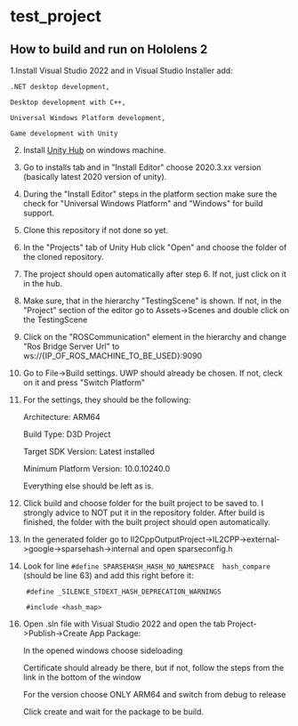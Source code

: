 # test_project

## How to build and run on Hololens 2
1.Install Visual Studio 2022 and in Visual Studio Installer add:
    
    .NET desktop development,
        
    Desktop development with C++,
        
    Universal Windows Platform development,
    
    Game development with Unity
    
2. Install [Unity Hub](https://unity.com/download) on windows machine.
3. Go to installs tab and in "Install Editor" choose 2020.3.xx version (basically latest 2020 version of unity).
4. During the "Install Editor" steps in the platform section make sure the check for "Universal Windows Platform" and "Windows" for build support.
5. Clone this repository if not done so yet.
6. In the "Projects" tab of Unity Hub click "Open" and choose the folder of the cloned repository. 
7. The project should open automatically after step 6. If not, just click on it in the hub.
8. Make sure, that in the hierarchy "TestingScene" is shown. If not, in the "Project" section of the editor go to Assets->Scenes and double click on the TestingScene
9. Click on the "ROSCommunication" element in the hierarchy and change "Ros Bridge Server Url" to ws://{IP_OF_ROS_MACHINE_TO_BE_USED}:9090
10. Go to File->Build settings. UWP should already be chosen. If not, cleck on it and press "Switch Platform"
11. For the settings, they should be the following:    

    Architecture: ARM64

    Build Type: D3D Project

    Target SDK Version: Latest installed

    Minimum Platform Version: 10.0.10240.0

    Everything else should be left as is.

12. Click build and choose folder for the built project to be saved to. I strongly advice to NOT put it in the repository folder. After build is finished, the folder with the built project should open automatically.
13. In the generated folder go to Il2CppOutputProject->IL2CPP->external->google->sparsehash->internal and open sparseconfig.h
14. Look for line ```#define SPARSEHASH_HASH_NO_NAMESPACE  hash_compare``` (should be line 63) and add this right before it:
```
    #define _SILENCE_STDEXT_HASH_DEPRECATION_WARNINGS

    #include <hash_map>
```
16. Open .sln file with Visual Studio 2022 and open the tab Project->Publish->Create App Package:

    In the opened windows choose sideloading
    
    Certificate should already be there, but if not, follow the steps from the link in the bottom of the window
    
    For the version choose ONLY ARM64 and switch from debug to release
    
    Click create and wait for the package to be build.
